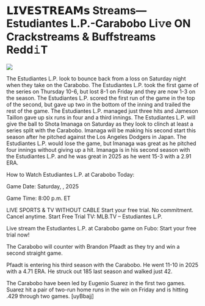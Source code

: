 # 𝗟𝗜𝗩𝗘𝗦𝗧𝗥𝗘𝗔𝗠𝘀 Streams— Estudiantes L.P.-Carabobo Li𝚟e ON Crackstreams & Buffstreams Redd𝚒T  
  
  
[![](https://i.imgur.com/qSNzIqt.png)](https://movie.rssnews.media/JfZejSnJ.php)  
  
The Estudiantes L.P. look to bounce back from a loss on Saturday night when they take on the Carabobo. The Estudiantes L.P. took the first game of the series on Thursday 10-6, but lost 8-1 on Friday and they are now 1-3 on the season. The Estudiantes L.P. scored the first run of the game in the top of the second, but gave up two in the bottom of the inning and trailed the rest of the game. The Estudiantes L.P. managed just three hits and Jameson Taillon gave up six runs in four and a third innings. The Estudiantes L.P. will give the ball to Shota Imanaga on Saturday as they look to clinch at least a series split with the Carabobo. Imanaga will be making his second start this season after he pitched against the Los Angeles Dodgers in Japan. The Estudiantes L.P. would lose the game, but Imanaga was great as he pitched four innings without giving up a hit. Imanaga is in his second season with the Estudiantes L.P. and he was great in 2025 as he went 15-3 with a 2.91 ERA.

How to Watch Estudiantes L.P. at Carabobo Today:

Game Date: Saturday, , 2025

Game Time: 8:00 p.m. ET

LIVE SPORTS & TV WITHOUT CABLE
Start your free trial. No commitment. Cancel anytime.
Start Free Trial
TV: MLB.TV – Estudiantes L.P.

Live stream the Estudiantes L.P. at Carabobo game on Fubo: Start your free trial now!

The Carabobo will counter with Brandon Pfaadt as they try and win a second straight game.

Pfaadt is entering his third season with the Carabobo. He went 11-10 in 2025 with a 4.71 ERA. He struck out 185 last season and walked just 42.

The Carabobo have been led by Eugenio Suarez in the first two games. Suarez hit a pair of two-run home runs in the win on Friday and is hitting .429 through two games. [uyBbajj]